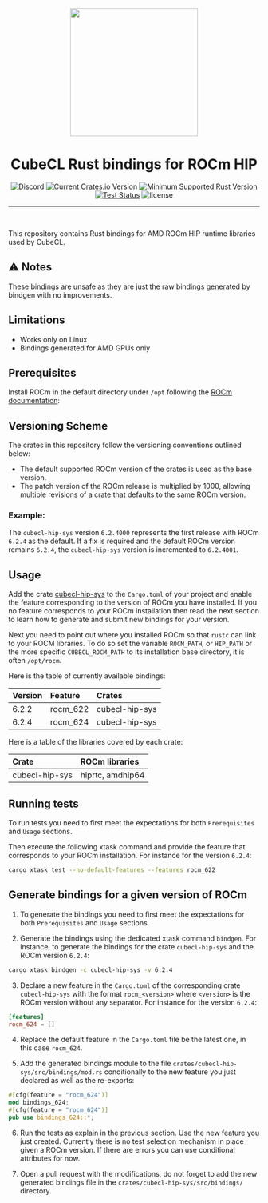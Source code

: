 <div align="center">
<img src="https://raw.githubusercontent.com/tracel-ai/cubecl-hip/main/assets/CubeCL.webp" width="256px"/>

<h1>CubeCL Rust bindings for ROCm HIP</h1>

[![Discord](https://img.shields.io/discord/1038839012602941528.svg?color=7289da&&logo=discord)](https://discord.gg/uPEBbYYDB6)
[![Current Crates.io Version](https://img.shields.io/crates/v/cubecl-hip-sys)](https://crates.io/crates/cubecl-hip-sys)
[![Minimum Supported Rust Version](https://img.shields.io/crates/msrv/cubecl-hip-sys)](https://crates.io/crates/cubecl-hip-sys)
[![Test Status](https://github.com/tracel-ai/cubecl-hip/actions/workflows/ci.yml/badge.svg)](https://github.com/tracel-ai/cubecl-hip/actions/workflows/ci.yml)
![license](https://shields.io/badge/license-MIT%2FApache--2.0-blue)

---

<br/>
</div>

This repository contains Rust bindings for AMD ROCm HIP runtime libraries used by CubeCL.

## ⚠️ Notes
These bindings are unsafe as they are just the raw bindings generated by bindgen with no improvements.

## Limitations

- Works only on Linux
- Bindings generated for AMD GPUs only

## Prerequisites

Install ROCm in the default directory under `/opt` following the [ROCm documentation][1]:

## Versioning Scheme

The crates in this repository follow the versioning conventions outlined below:
- The default supported ROCm version of the crates is used as the base version.
- The patch version of the ROCm release is multiplied by 1000, allowing multiple revisions of a crate that defaults to the same ROCm version.

### Example:

The `cubecl-hip-sys` version `6.2.4000` represents the first release with ROCm `6.2.4` as the default.
If a fix is required and the default ROCm version remains `6.2.4`, the `cubecl-hip-sys` version is incremented to `6.2.4001`.

## Usage

Add the crate [cubecl-hip-sys][2] to the `Cargo.toml` of your project and enable the feature
corresponding to the version of ROCm you have installed.
If you no feature corresponds to your ROCm installation then read the next section to learn
how to generate and submit new bindings for your version.

Next you need to point out where you installed ROCm so that `rustc` can link to your ROCM libraries. To do so set the variable `ROCM_PATH`, or `HIP_PATH` or the more specific `CUBECL_ROCM_PATH` to its
installation base directory, it is often `/opt/rocm`.

Here is the table of currently available bindings:

| Version | Feature  | Crates         |
|:--------|:---------|:---------------|
| 6.2.2   | rocm_622 | cubecl-hip-sys |
| 6.2.4   | rocm_624 | cubecl-hip-sys |

Here is a table of the libraries covered by each crate:

| Crate          | ROCm libraries   |
|:---------------|:-----------------|
| cubecl-hip-sys | hiprtc, amdhip64 |


## Running tests

To run tests you need to first meet the expectations for both `Prerequisites` and `Usage`
sections.

Then execute the following xtask command and provide the feature that corresponds to your
ROCm installation. For instance for the version `6.2.4`:

```sh
cargo xtask test --no-default-features --features rocm_622
```

## Generate bindings for a given version of ROCm

1) To generate the bindings you need to first meet the expectations for both `Prerequisites`
and `Usage` sections.

2) Generate the bindings using the dedicated xtask command `bindgen`. For instance, to generate
the bindings for the crate `cubecl-hip-sys` and the ROCm version `6.2.4`:

```sh
cargo xtask bindgen -c cubecl-hip-sys -v 6.2.4
```

3) Declare a new feature in the `Cargo.toml` of the corresponding crate `cubecl-hip-sys` with
the format `rocm_<version>` where `<version>` is the ROCm version without any separator. For
instance for the version `6.2.4`:

```toml
[features]
rocm_624 = []
```

4) Replace the default feature in the `Cargo.toml` file be the latest one, in this case `rocm_624`.

5) Add the generated bindings module to the file `crates/cubecl-hip-sys/src/bindings/mod.rs`
conditionally to the new feature you just declared as well as the re-exports:

```rs
#[cfg(feature = "rocm_624")]
mod bindings_624;
#[cfg(feature = "rocm_624")]
pub use bindings_624::*;
```

6) Run the tests as explain in the previous section. Use the new feature you just created.
Currently there is no test selection mechanism in place given a ROCm version. If there are
errors you can use conditional attributes for now.

7) Open a pull request with the modifications, do not forget to add the new generated bindings
file in the `crates/cubecl-hip-sys/src/bindings/` directory.

[1]: https://rocmdocs.amd.com/projects/install-on-linux/en/latest/install/detailed-install.html
[2]: https://crates.io/crates/cubecl-hip-sys
